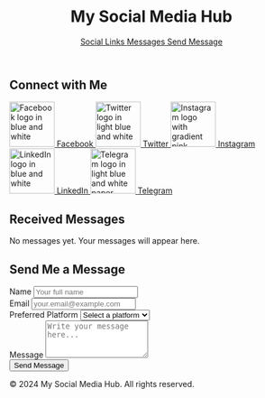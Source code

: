 <html lang="en">
 <head>
  <meta charset="utf-8"/>
  <meta content="width=device-width, initial-scale=1" name="viewport"/>
  <title>
   Social Media Hub
  </title>
  <script src="https://cdn.tailwindcss.com">
  </script>
  <link href="https://cdnjs.cloudflare.com/ajax/libs/font-awesome/5.15.3/css/all.min.css" rel="stylesheet"/>
  <link href="https://fonts.googleapis.com/css2?family=Inter:wght@400;600&amp;display=swap" rel="stylesheet"/>
  <style>
   body {
      font-family: 'Inter', sans-serif;
    }
  </style>
 </head>
 <body class="bg-gray-50 min-h-screen flex flex-col">
  <header class="bg-white shadow-md">
   <div class="container mx-auto px-4 py-4 flex items-center justify-between">
    <h1 class="text-2xl font-semibold text-gray-800">
     My Social Media Hub
    </h1>
    <nav class="space-x-4 text-gray-600">
     <a class="hover:text-blue-600 transition" href="#social-links">
      Social Links
     </a>
     <a class="hover:text-blue-600 transition" href="#messages">
      Messages
     </a>
     <a class="hover:text-blue-600 transition" href="#contact-form">
      Send Message
     </a>
    </nav>
   </div>
  </header>
  <main class="flex-grow container mx-auto px-4 py-8">
   <!-- Social Media Links Section -->
   <section class="mb-12" id="social-links">
    <h2 class="text-3xl font-bold text-gray-800 mb-6 text-center">
     Connect with Me
    </h2>
    <div class="grid grid-cols-2 sm:grid-cols-3 md:grid-cols-5 gap-8 max-w-4xl mx-auto">
     <a aria-label="Facebook Profile" class="flex flex-col items-center space-y-2 hover:text-blue-600 transition" href="https://www.facebook.com/yourprofile" rel="noopener noreferrer" target="_blank">
      <img alt="Facebook logo in blue and white" class="w-20 h-20 object-contain" height="80" src="https://storage.googleapis.com/a1aa/image/627ace6d-bfec-4f18-6a08-680b0c02451d.jpg" width="80"/>
      <span class="text-lg font-medium">
       Facebook
      </span>
     </a>
     <a aria-label="Twitter Profile" class="flex flex-col items-center space-y-2 hover:text-sky-500 transition" href="https://twitter.com/yourprofile" rel="noopener noreferrer" target="_blank">
      <img alt="Twitter logo in light blue and white" class="w-20 h-20 object-contain" height="80" src="https://storage.googleapis.com/a1aa/image/97eaf815-733c-4d9f-e681-5f9f8ffc0111.jpg" width="80"/>
      <span class="text-lg font-medium">
       Twitter
      </span>
     </a>
     <a aria-label="Instagram Profile" class="flex flex-col items-center space-y-2 hover:text-pink-600 transition" href="https://www.instagram.com/yourprofile" rel="noopener noreferrer" target="_blank">
      <img alt="Instagram logo with gradient pink, orange, and purple" class="w-20 h-20 object-contain" height="80" src="https://storage.googleapis.com/a1aa/image/cde82e0c-ff20-4cba-70b3-02110976639b.jpg" width="80"/>
      <span class="text-lg font-medium">
       Instagram
      </span>
     </a>
     <a aria-label="LinkedIn Profile" class="flex flex-col items-center space-y-2 hover:text-blue-700 transition" href="https://www.linkedin.com/in/yourprofile" rel="noopener noreferrer" target="_blank">
      <img alt="LinkedIn logo in blue and white" class="w-20 h-20 object-contain" height="80" src="https://storage.googleapis.com/a1aa/image/adb05e27-5b38-4a20-c472-594ba9d38afd.jpg" width="80"/>
      <span class="text-lg font-medium">
       LinkedIn
      </span>
     </a>
     <a aria-label="Telegram Profile" class="flex flex-col items-center space-y-2 hover:text-blue-400 transition" href="https://t.me/yourprofile" rel="noopener noreferrer" target="_blank">
      <img alt="Telegram logo in light blue and white paper plane" class="w-20 h-20 object-contain" height="80" src="https://storage.googleapis.com/a1aa/image/1c30e5f7-aae9-42a1-e73d-7b2c44780f5a.jpg" width="80"/>
      <span class="text-lg font-medium">
       Telegram
      </span>
     </a>
    </div>
   </section>
   <!-- Messages Section -->
   <section class="mb-12 max-w-4xl mx-auto" id="messages">
    <h2 class="text-3xl font-bold text-gray-800 mb-6 text-center">
     Received Messages
    </h2>
    <div aria-live="polite" aria-relevant="additions" class="bg-white rounded-lg shadow-md p-6 max-h-96 overflow-y-auto border border-gray-200" id="messages-container">
     <p class="text-gray-500 text-center">
      No messages yet. Your messages will appear here.
     </p>
    </div>
   </section>
   <!-- Send Message Form -->
   <section class="max-w-4xl mx-auto bg-white rounded-lg shadow-md p-8" id="contact-form">
    <h2 class="text-3xl font-bold text-gray-800 mb-6 text-center">
     Send Me a Message
    </h2>
    <form aria-label="Send message form" class="space-y-6" id="messageForm">
     <div>
      <label class="block text-gray-700 font-semibold mb-2" for="name">
       Name
      </label>
      <input class="w-full border border-gray-300 rounded-md px-4 py-2 focus:outline-none focus:ring-2 focus:ring-blue-500" id="name" name="name" placeholder="Your full name" required="" type="text"/>
     </div>
     <div>
      <label class="block text-gray-700 font-semibold mb-2" for="email">
       Email
      </label>
      <input class="w-full border border-gray-300 rounded-md px-4 py-2 focus:outline-none focus:ring-2 focus:ring-blue-500" id="email" name="email" placeholder="your.email@example.com" required="" type="email"/>
     </div>
     <div>
      <label class="block text-gray-700 font-semibold mb-2" for="platform">
       Preferred Platform
      </label>
      <select class="w-full border border-gray-300 rounded-md px-4 py-2 focus:outline-none focus:ring-2 focus:ring-blue-500" id="platform" name="platform" required="">
       <option disabled="" selected="" value="">
        Select a platform
       </option>
       <option value="Facebook">
        Facebook
       </option>
       <option value="Twitter">
        Twitter
       </option>
       <option value="Instagram">
        Instagram
       </option>
       <option value="LinkedIn">
        LinkedIn
       </option>
       <option value="Telegram">
        Telegram
       </option>
      </select>
     </div>
     <div>
      <label class="block text-gray-700 font-semibold mb-2" for="message">
       Message
      </label>
      <textarea class="w-full border border-gray-300 rounded-md px-4 py-2 focus:outline-none focus:ring-2 focus:ring-blue-500" id="message" name="message" placeholder="Write your message here..." required="" rows="4"></textarea>
     </div>
     <button class="w-full bg-blue-600 text-white font-semibold py-3 rounded-md hover:bg-blue-700 transition" type="submit">
      Send Message
     </button>
    </form>
    <p class="mt-4 text-center text-green-600 font-semibold hidden" id="formStatus">
    </p>
   </section>
  </main>
  <footer class="bg-white border-t border-gray-200 py-6 mt-12">
   <div class="container mx-auto px-4 text-center text-gray-600">
    © 2024 My Social Media Hub. All rights reserved.
   </div>
  </footer>
  <script>
   // Messages array to store messages in-memory
    const messages = [];

    const form = document.getElementById('messageForm');
    const messagesContainer = document.getElementById('messages-container');
    const formStatus = document.getElementById('formStatus');

    function renderMessages() {
      if (messages.length === 0) {
        messagesContainer.innerHTML =
          '<p class="text-gray-500 text-center">No messages yet. Your messages will appear here.</p>';
        return;
      }

      messagesContainer.innerHTML = messages
        .map(
          (msg) => `
        <div class="border-b border-gray-200 py-4 last:border-b-0">
          <div class="flex items-center justify-between mb-1">
            <h3 class="font-semibold text-gray-800">${escapeHtml(msg.name)}</h3>
            <span class="text-sm text-gray-500">${new Date(msg.date).toLocaleString()}</span>
          </div>
          <p class="text-gray-600 mb-1"><strong>Email:</strong> <a href="mailto:${escapeHtml(
            msg.email
          )}" class="text-blue-600 hover:underline">${escapeHtml(msg.email)}</a></p>
          <p class="text-gray-600 mb-1"><strong>Platform:</strong> ${escapeHtml(msg.platform)}</p>
          <p class="text-gray-700 whitespace-pre-line">${escapeHtml(msg.message)}</p>
        </div>
      `
        )
        .join('');
    }

    // Escape HTML to prevent XSS
    function escapeHtml(text) {
      return text
        .replace(/&/g, '&amp;')
        .replace(/</g, '&lt;')
        .replace(/>/g, '&gt;')
        .replace(/"/g, '&quot;')
        .replace(/'/g, '&#039;');
    }

    form.addEventListener('submit', (e) => {
      e.preventDefault();

      const name = form.name.value.trim();
      const email = form.email.value.trim();
      const platform = form.platform.value;
      const message = form.message.value.trim();

      if (!name || !email || !platform || !message) {
        formStatus.textContent = 'Please fill in all fields.';
        formStatus.classList.remove('hidden', 'text-green-600');
        formStatus.classList.add('text-red-600');
        return;
      }

      // Add message to messages array
      messages.unshift({
        name,
        email,
        platform,
        message,
        date: new Date().toISOString(),
      });

      // Reset form
      form.reset();

      // Show success message
      formStatus.textContent = 'Message sent successfully!';
      formStatus.classList.remove('hidden', 'text-red-600');
      formStatus.classList.add('text-green-600');

      // Re-render messages
      renderMessages();

      // Hide success message after 4 seconds
      setTimeout(() => {
        formStatus.classList.add('hidden');
      }, 4000);
    });

    // Initial render
    renderMessages();
  </script>
 </body>
</html>
